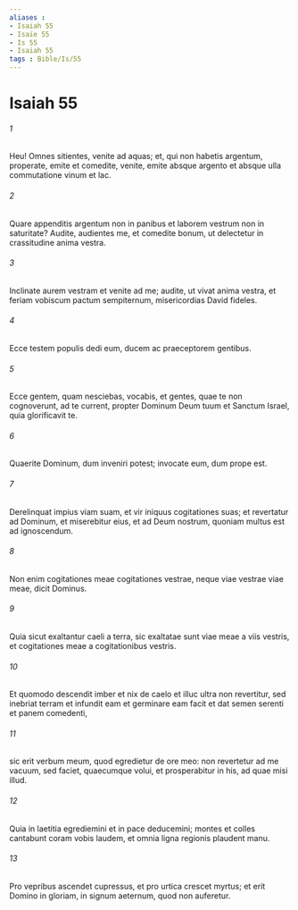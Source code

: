 ```yaml
---
aliases : 
- Isaiah 55
- Isaïe 55
- Is 55
- Isaiah 55
tags : Bible/Is/55
---
```


# Isaiah 55

###### 1
Heu! Omnes sitientes, venite ad aquas; et, qui non habetis argentum, properate, emite et comedite, venite, emite absque argento et absque ulla commutatione vinum et lac.
###### 2
Quare appenditis argentum non in panibus et laborem vestrum non in saturitate? Audite, audientes me, et comedite bonum, ut delectetur in crassitudine anima vestra.
###### 3
Inclinate aurem vestram et venite ad me; audite, ut vivat anima vestra, et feriam vobiscum pactum sempiternum, misericordias David fideles.
###### 4
Ecce testem populis dedi eum, ducem ac praeceptorem gentibus.
###### 5
Ecce gentem, quam nesciebas, vocabis, et gentes, quae te non cognoverunt, ad te current, propter Dominum Deum tuum et Sanctum Israel, quia glorificavit te.
###### 6
Quaerite Dominum, dum inveniri potest; invocate eum, dum prope est.
###### 7
Derelinquat impius viam suam, et vir iniquus cogitationes suas; et revertatur ad Dominum, et miserebitur eius, et ad Deum nostrum, quoniam multus est ad ignoscendum.
###### 8
Non enim cogitationes meae cogitationes vestrae, neque viae vestrae viae meae, dicit Dominus.
###### 9
Quia sicut exaltantur caeli a terra, sic exaltatae sunt viae meae a viis vestris, et cogitationes meae a cogitationibus vestris.
###### 10
Et quomodo descendit imber et nix de caelo et illuc ultra non revertitur, sed inebriat terram et infundit eam et germinare eam facit et dat semen serenti et panem comedenti,
###### 11
sic erit verbum meum, quod egredietur de ore meo: non revertetur ad me vacuum, sed faciet, quaecumque volui, et prosperabitur in his, ad quae misi illud.
###### 12
Quia in laetitia egrediemini et in pace deducemini; montes et colles cantabunt coram vobis laudem, et omnia ligna regionis plaudent manu.
###### 13
Pro vepribus ascendet cupressus, et pro urtica crescet myrtus; et erit Domino in gloriam, in signum aeternum, quod non auferetur.
